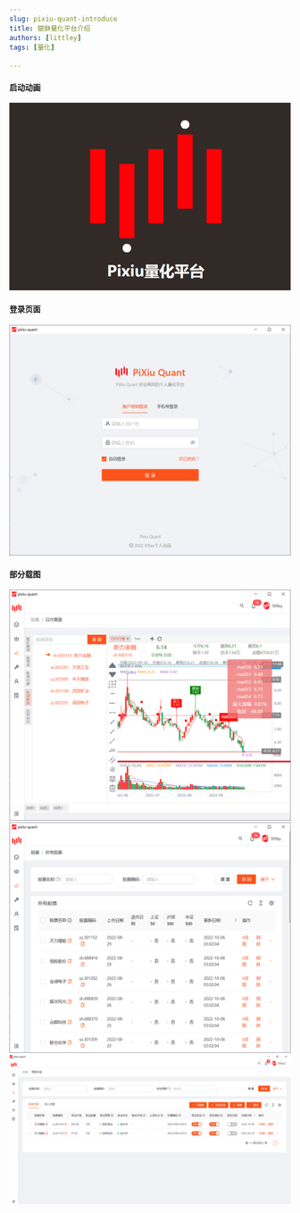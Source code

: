 ```yaml
---
slug: pixiu-quant-introduce
title: 貔貅量化平台介绍
authors: [littley]
tags: [量化]

---
```


#### 启动动画

![](2022-10-06-13-20-05.png)

#### 登录页面


![](2022-10-06-13-21-17.png)

#### 部分载图
![](2022-10-06-13-24-59.png)
![](2022-10-06-13-26-26.png)
![](2022-10-06-13-30-00.png)